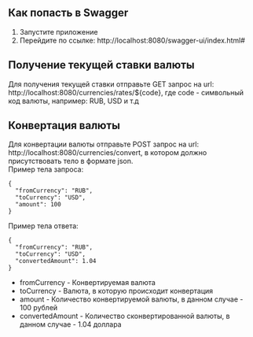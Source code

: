 ﻿## Как попасть в Swagger
1. Запустите приложение
2. Перейдите по ссылке: http://localhost:8080/swagger-ui/index.html#

## Получение текущей ставки валюты
Для получения текущей ставки отправьте GET запрос на url: http://localhost:8080/currencies/rates/${code},
где code - символьный код валюты, например: RUB, USD и т.д

## Конвертация валюты
Для конвертации валюты отправьте POST запрос на url: http://localhost:8080/currencies/convert,
в котором должно присутствовать тело в формате json.  
Пример тела запроса:
```
{
  "fromCurrency": "RUB",
  "toCurrency": "USD",
  "amount": 100
}
```  
Пример тела ответа:
```
{
  "fromCurrency": "RUB",
  "toCurrency": "USD",
  "convertedAmount": 1.04
}
```
- fromCurrency - Конвертируемая валюта
- toCurrency - Валюта, в которую происходит конвертация
- amount - Количество конвертируемой валюты, в данном случае - 100 рублей
- convertedAmount - Количество сконвертированной валюты, в данном случае - 1.04 доллара

